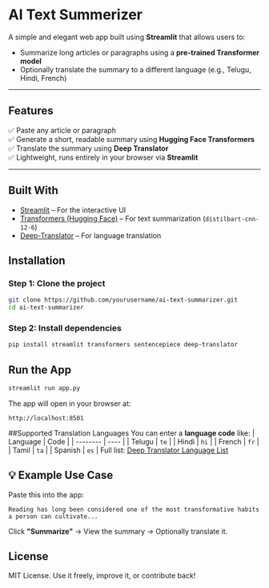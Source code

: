 
# AI Text Summerizer
A simple and elegant web app built using **Streamlit** that allows users to:
- Summarize long articles or paragraphs using a **pre-trained Transformer model**
- Optionally translate the summary to a different language (e.g., Telugu, Hindi, French)

---

## Features

✅ Paste any article or paragraph  
✅ Generate a short, readable summary using **Hugging Face Transformers**  
✅ Translate the summary using **Deep Translator**  
✅ Lightweight, runs entirely in your browser via **Streamlit**

---

##  Built With

- [Streamlit](https://streamlit.io/) – For the interactive UI
- [Transformers (Hugging Face)](https://huggingface.co/transformers/) – For text summarization (`distilbart-cnn-12-6`)
- [Deep-Translator](https://pypi.org/project/deep-translator/) – For language translation

## Installation

### Step 1: Clone the project

```bash
git clone https://github.com/yourusername/ai-text-summarizer.git
cd ai-text-summarizer
````

### Step 2: Install dependencies

```bash
pip install streamlit transformers sentencepiece deep-translator
```
## Run the App

```bash
streamlit run app.py
```

The app will open in your browser at:

```
http://localhost:8501
```
##Supported Translation Languages
You can enter a **language code** like:
| Language | Code |
| -------- | ---- |
| Telugu   | `te` |
| Hindi    | `hi` |
| French   | `fr` |
| Tamil    | `ta` |
| Spanish  | `es` |
Full list: [Deep Translator Language List](https://pypi.org/project/deep-translator/)
## 💡 Example Use Case
Paste this into the app:
```
Reading has long been considered one of the most transformative habits a person can cultivate...
```
Click **"Summarize"** → View the summary → Optionally translate it.
## License
MIT License. Use it freely, improve it, or contribute back!
